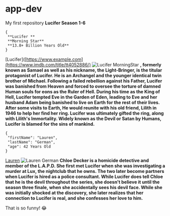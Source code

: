 # app-dev
My first repository
**Lucifer Season 1-6**
 ```
{
  **Lucifer **
  **Morning Star**
  **13.8+ Billion Years Old**
}
```
[Lucifer]([https://www.example.com](https://www.imdb.com/title/tt4052886/)
![Lucifer MorningStar](LuciferMorningStar.jpg)
	**, formerly known as Samael as well as his nickname, the Light-Bringer, is the titular protagonist of Lucifer. He is an Archangel and the younger identical twin brother of Michael. Following a failed rebellion against his Father, Lucifer was banished from Heaven and forced to oversee the torture of damned Human souls for eons as the Ruler of Hell. During his time as the King of Hell, Lucifer tempted Eve in the Garden of Eden, leading to Eve and her husband Adam being banished to live on Earth for the rest of their lives. After some visits to Earth, He would reunite with his old friend, Lilith in 1946 to help her find her ring. Lucifer was ultimately gifted the ring, along with Lilith's Immortality. Widely known as the Devil or Satan by Humans, Lucifer is blamed for the sins of mankind.**
 ```
 {
  "firstName": "Lauren",
  "lastName": "German",
  "age": 42 Years Old
}
```
[Lauren](https://www.imdb.com/name/nm0314514/?ref_=tt_cl_i_2)
![Lauren German](LuciferMorningStar.jpg)
**Chloe Decker is a homicide detective and member of the L.A.P.D. She first met Lucifer when she was investigating a murder at Lux, the nightclub that he owns. The two later become partners when Lucifer is hired as a police consultant. While Lucifer does tell Chloe that he is the devil throughout the series, she doesn't believe it until the season three finale, when she accidentally sees his devil face. While she was initially shocked at the discovery, she later realizes that her connection to Lucifer is real, and she confesses her love to him.**

That is so funny! :joy:
